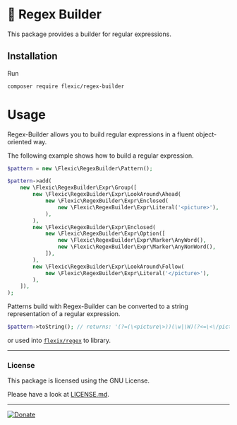 # 🤘 Regex Builder

This package provides a builder for regular expressions.

## Installation

Run
```sh
composer require flexic/regex-builder
```

# Usage

Regex-Builder allows you to build regular expressions in a fluent object-oriented way. 
 
The following example shows how to build a regular expression.

```php
$pattern = new \Flexic\RegexBuilder\Pattern();

$pattern->add(
    new \Flexic\RegexBuilder\Expr\Group([
        new \Flexic\RegexBuilder\Expr\LookAround\Ahead(
            new \Flexic\RegexBuilder\Expr\Enclosed(
                new \Flexic\RegexBuilder\Expr\Literal('<picture>'),
            ),
        ),
        new \Flexic\RegexBuilder\Expr\Enclosed(
            new \Flexic\RegexBuilder\Expr\Option([
                new \Flexic\RegexBuilder\Expr\Marker\AnyWord(),
                new \Flexic\RegexBuilder\Expr\Marker\AnyNonWord(),
            ]),
        ),
        new \Flexic\RegexBuilder\Expr\LookAround\Follow(
            new \Flexic\RegexBuilder\Expr\Literal('</picture>'),
        ),
    ]),
);
```

Patterns build with Regex-Builder can be converted to a string representation of a regular expression.

```php
$pattern->toString(); // returns: '(?=(\<picture\>))(\w|\W)(?<=\<\/picture\>)'
```

or used into [`flexix/regex`](https://github.com/flexicsystems/regex) to library.

----
### License
This package is licensed using the GNU License.

Please have a look at [LICENSE.md](LICENSE.md).

----

[![Donate](https://img.shields.io/badge/Donate-PayPal-blue.svg)](https://www.paypal.com/cgi-bin/webscr?cmd=_s-xclick&hosted_button_id=Q98R2QXXMTUF6&source=url)